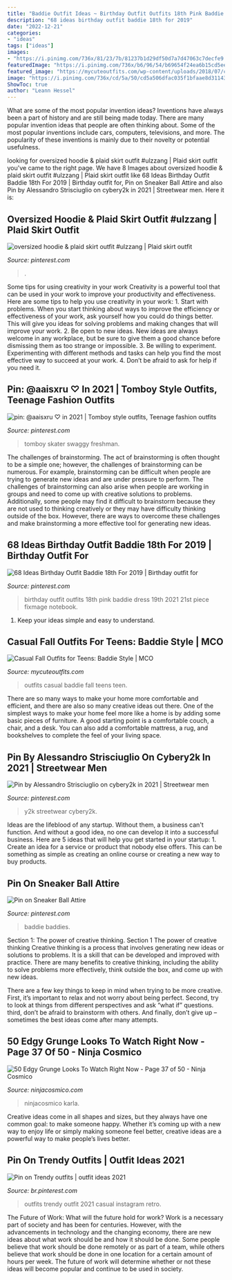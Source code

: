 ```yaml
---
title: "Baddie Outfit Ideas ~ Birthday Outfit Outfits 18th Pink Baddie Dress 19th 2021 21st Piece Fixmage Notebook"
description: "68 ideas birthday outfit baddie 18th for 2019"
date: "2022-12-21"
categories:
- "ideas"
tags: ["ideas"]
images:
- "https://i.pinimg.com/736x/81/23/7b/81237b1d29df50d7a7d47063c7decfe9.jpg"
featuredImage: "https://i.pinimg.com/736x/b6/96/54/b69654f24ea6b15cd5ee12fe4ed130f3.jpg"
featured_image: "https://mycuteoutfits.com/wp-content/uploads/2018/07/casual_baddie_fall_outfits_mco11.jpg"
image: "https://i.pinimg.com/736x/cd/5a/50/cd5a506dfac035f1bfaae8d31143bc6d.jpg"
ShowToc: true
author: "Leann Hessel"
---
```



What are some of the most popular invention ideas?
Inventions have always been a part of history and are still being made today. There are many popular invention ideas that people are often thinking about. Some of the most popular inventions include cars, computers, televisions, and more. The popularity of these inventions is mainly due to their novelty or potential usefulness.

	

		
looking for oversized hoodie &amp; plaid skirt outfit #ulzzang | Plaid skirt outfit you've came to the right page. We have 8 Images about oversized hoodie &amp; plaid skirt outfit #ulzzang | Plaid skirt outfit like 68 Ideas Birthday Outfit Baddie 18th For 2019 | Birthday outfit for, Pin on Sneaker Ball Attire and also Pin by Alessandro Strisciuglio on cybery2k in 2021 | Streetwear men. Here it is:
		
    
## Oversized Hoodie &amp; Plaid Skirt Outfit #ulzzang | Plaid Skirt Outfit

<img loading=lazy src="https://i.pinimg.com/736x/9a/a7/ff/9aa7ff0ae5e08ef9affd04bd9011de04.jpg" onerror="this.onerror=null;this.src='https://tse1.mm.bing.net/th?id=OIP.AoSBVSdBKyDsDwBr3uaXowHaHa&amp;pid=15.1';" alt="oversized hoodie &amp; plaid skirt outfit #ulzzang | Plaid skirt outfit">

_Source: pinterest.com_

>. 

	

Some tips for using creativity in your work
Creativity is a powerful tool that can be used in your work to improve your productivity and effectiveness. Here are some tips to help you use creativity in your work: 1. Start with problems. When you start thinking about ways to improve the efficiency or effectiveness of your work, ask yourself how you could do things better. This will give you ideas for solving problems and making changes that will improve your work. 2. Be open to new ideas. New ideas are always welcome in any workplace, but be sure to give them a good chance before dismissing them as too strange or impossible. 3. Be willing to experiment. Experimenting with different methods and tasks can help you find the most effective way to succeed at your work. 4. Don’t be afraid to ask for help if you need it.

    
## Pin: @aaisxru ♡ In 2021 | Tomboy Style Outfits, Teenage Fashion Outfits

<img loading=lazy src="https://i.pinimg.com/736x/81/23/7b/81237b1d29df50d7a7d47063c7decfe9.jpg" onerror="this.onerror=null;this.src='https://tse1.mm.bing.net/th?id=OIP.mYNCb8f10FDGgswrCun7lAHaNi&amp;pid=15.1';" alt="pin: @aaisxru ♡ in 2021 | Tomboy style outfits, Teenage fashion outfits">

_Source: pinterest.com_

>tomboy skater swaggy freshman. 

	

The challenges of brainstorming.
The act of brainstorming is often thought to be a simple one; however, the challenges of brainstorming can be numerous. For example, brainstorming can be difficult when people are trying to generate new ideas and are under pressure to perform. The challenges of brainstorming can also arise when people are working in groups and need to come up with creative solutions to problems. Additionally, some people may find it difficult to brainstorm because they are not used to thinking creatively or they may have difficulty thinking outside of the box. However, there are ways to overcome these challenges and make brainstorming a more effective tool for generating new ideas.

    
## 68 Ideas Birthday Outfit Baddie 18th For 2019 | Birthday Outfit For

<img loading=lazy src="https://i.pinimg.com/736x/cd/5a/50/cd5a506dfac035f1bfaae8d31143bc6d.jpg" onerror="this.onerror=null;this.src='https://tse3.mm.bing.net/th?id=OIP.zid7mXarAXOUs0PenQbz_AAAAA&amp;pid=15.1';" alt="68 Ideas Birthday Outfit Baddie 18th For 2019 | Birthday outfit for">

_Source: pinterest.com_

>birthday outfit outfits 18th pink baddie dress 19th 2021 21st piece fixmage notebook. 

	

1. Keep your ideas simple and easy to understand.

    
## Casual Fall Outfits For Teens: Baddie Style | MCO

<img loading=lazy src="https://mycuteoutfits.com/wp-content/uploads/2018/07/casual_baddie_fall_outfits_mco11.jpg" onerror="this.onerror=null;this.src='https://tse4.mm.bing.net/th?id=OIP.M1oWTd3BrJcZ4Idwb3VWngAAAA&amp;pid=15.1';" alt="Casual Fall Outfits for Teens: Baddie Style | MCO">

_Source: mycuteoutfits.com_

>outfits casual baddie fall teens teen. 

	

There are so many ways to make your home more comfortable and efficient, and there are also so many creative ideas out there. One of the simplest ways to make your home feel more like a home is by adding some basic pieces of furniture. A good starting point is a comfortable couch, a chair, and a desk. You can also add a comfortable mattress, a rug, and bookshelves to complete the feel of your living space.

    
## Pin By Alessandro Strisciuglio On Cybery2k In 2021 | Streetwear Men

<img loading=lazy src="https://i.pinimg.com/736x/0d/8c/66/0d8c66a0369e3681c67f2d5fd40a162d.jpg" onerror="this.onerror=null;this.src='https://tse2.mm.bing.net/th?id=OIP.QPsTf_69QDzvGeEbv3wBegHaJ3&amp;pid=15.1';" alt="Pin by Alessandro Strisciuglio on cybery2k in 2021 | Streetwear men">

_Source: pinterest.com_

>y2k streetwear cybery2k. 

	

Ideas are the lifeblood of any startup. Without them, a business can't function. And without a good idea, no one can develop it into a successful business. Here are 5 ideas that will help you get started in your startup: 1. Create an idea for a service or product that nobody else offers. This can be something as simple as creating an online course or creating a new way to buy products. 
    
## Pin On Sneaker Ball Attire

<img loading=lazy src="https://i.pinimg.com/736x/7f/24/c1/7f24c1446422402f8b320ef7430806b7.jpg" onerror="this.onerror=null;this.src='https://tse2.mm.bing.net/th?id=OIP.n246e_i41cm-9gFwiedtAgHaJ3&amp;pid=15.1';" alt="Pin on Sneaker Ball Attire">

_Source: pinterest.com_

>baddie baddies. 

	

Section 1: The power of creative thinking.
Section 1 The power of creative thinking
Creative thinking is a process that involves generating new ideas or solutions to problems. It is a skill that can be developed and improved with practice. There are many benefits to creative thinking, including the ability to solve problems more effectively, think outside the box, and come up with new ideas.

There are a few key things to keep in mind when trying to be more creative. First, it’s important to relax and not worry about being perfect. Second, try to look at things from different perspectives and ask “what if” questions. third, don’t be afraid to brainstorm with others. And finally, don’t give up – sometimes the best ideas come after many attempts.

    
## 50 Edgy Grunge Looks To Watch Right Now - Page 37 Of 50 - Ninja Cosmico

<img loading=lazy src="https://ninjacosmico.com/wp-content/uploads/2017/09/edgygrunge37.jpg" onerror="this.onerror=null;this.src='https://tse3.mm.bing.net/th?id=OIP.zub8mbKkDPK_ZlNdedZ7xQHaNT&amp;pid=15.1';" alt="50 Edgy Grunge Looks To Watch Right Now - Page 37 of 50 - Ninja Cosmico">

_Source: ninjacosmico.com_

>ninjacosmico karla. 

	

Creative ideas come in all shapes and sizes, but they always have one common goal: to make someone happy. Whether it’s coming up with a new way to enjoy life or simply making someone feel better, creative ideas are a powerful way to make people’s lives better.

    
## Pin On Trendy Outfits | Outfit Ideas 2021

<img loading=lazy src="https://i.pinimg.com/736x/b6/96/54/b69654f24ea6b15cd5ee12fe4ed130f3.jpg" onerror="this.onerror=null;this.src='https://tse4.mm.bing.net/th?id=OIP.xFSws4YEOShM58DiBHYJ9wHaJU&amp;pid=15.1';" alt="Pin on Trendy outfits | outfit ideas 2021">

_Source: br.pinterest.com_

>outfits trendy outfit 2021 casual instagram retro. 

	

The Future of Work: What will the future hold for work?
Work is a necessary part of society and has been for centuries. However, with the advancements in technology and the changing economy, there are new ideas about what work should be and how it should be done. Some people believe that work should be done remotely or as part of a team, while others believe that work should be done in one location for a certain amount of hours per week. The future of work will determine whether or not these ideas will become popular and continue to be used in society.

